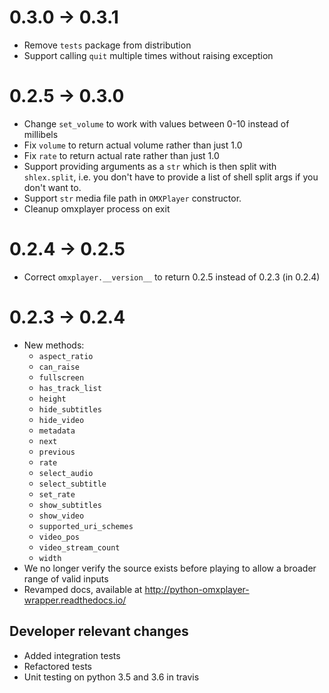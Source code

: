 # 0.3.0 -> 0.3.1
* Remove `tests` package from distribution
* Support calling `quit` multiple times without raising exception

# 0.2.5 -> 0.3.0

* Change `set_volume` to work with values between 0-10 instead of
  millibels
* Fix `volume` to return actual volume rather than just 1.0
* Fix `rate` to return actual rate rather than just 1.0
* Support providing arguments as a `str` which is then split with `shlex.split`,
  i.e. you don't have to provide a list of shell split args if you don't want to.
* Support `str` media file path in `OMXPlayer` constructor.
* Cleanup omxplayer process on exit


# 0.2.4 -> 0.2.5

* Correct `omxplayer.__version__` to return 0.2.5 instead of 0.2.3 (in 0.2.4)

# 0.2.3 -> 0.2.4

* New methods:
  * `aspect_ratio`
  * `can_raise`
  * `fullscreen`
  * `has_track_list`
  * `height`
  * `hide_subtitles`
  * `hide_video`
  * `metadata`
  * `next`
  * `previous`
  * `rate`
  * `select_audio`
  * `select_subtitle`
  * `set_rate`
  * `show_subtitles`
  * `show_video`
  * `supported_uri_schemes`
  * `video_pos`
  * `video_stream_count`
  * `width`
* We no longer verify the source exists before playing to allow a broader range
  of valid inputs
* Revamped docs, available at http://python-omxplayer-wrapper.readthedocs.io/
 
## Developer relevant changes

* Added integration tests
* Refactored tests
* Unit testing on python 3.5 and 3.6 in travis
